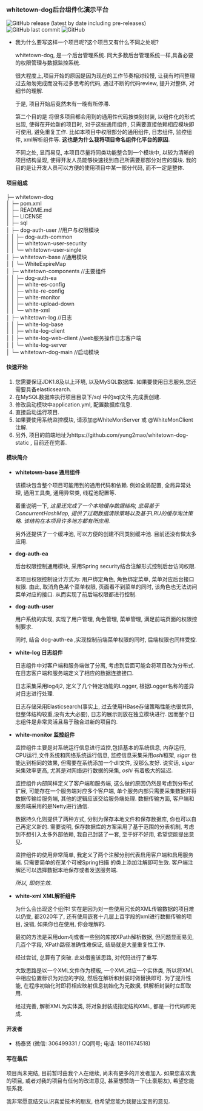 ### whitetown-dog后台组件化演示平台

<!-- Add buttons here -->

![GitHub release (latest by date including pre-releases)](https://img.shields.io/badge/realse-0.0.1-blue.svg)
![GitHub last commit](https://img.shields.io/badge/last%20commit-Aug-blue.svg)
![GitHub](https://img.shields.io/badge/license-Apache2.0-orange.svg)

<!-- Describe your project in brief -->

- 我为什么要写这样一个项目呢?这个项目又有什么不同之处呢?
  
  whitetown-dog, 是一个后台管理系统. 同大多数后台管理系统一样,具备必要的权限管理与数据监控系统.

  很大程度上,项目开始的原因是因为现在的工作节奏相对较慢, 让我有时间整理过去匆匆完成而没有过多思考的代码, 
 通过不断的代码review, 提升对整体, 对细节的理解. 
 
  于是, 项目开始后竟然未有一晚有所停滞.  

  第二个目的是 将很多项目都会用到的通用性代码按类别封装, 以组件化的形式出现, 使得在开始新的项目时, 
对于这些通用组件, 只需要直接依赖相应模块即可使用, 避免重复工作. 
比如本项目中权限部分的通用组件, 日志组件, 监控组件, xml解析组件等. **这也是为什么我将项目命名组件化平台的原因.**

  不同之处, 显而易见, 本项目尽量将同类功能整合到一个模块中, 
以较为清晰的项目结构呈现, 使得开发人员能够快速找到自己所需要那部分对应的模块. 
我的目的是让开发人员可以方便的使用项目中某一部分代码, 而不一定是整体.

#### 项目组成
├─ whitetown-dog  
│  ├─ pom.xml  
│  ├─ README.md  
│  ├─ LICENSE  
│  ├─ sql  
│  ├─ dog-auth-user     //用户与权限模块  
│  │  ├─ dog-auth-common  
│  │  ├─ whitetown-user-security  
│  │  └─ whitetown-user-single  
│  ├─ whitetown-base        //通用模块  
│  │  └─ WhiteExpireMap  
│  ├─ whitetown-components      //主要组件  
│  │  ├─ dog-auth-ea  
│  │  ├─ white-es-config  
│  │  ├─ white-re-config  
│  │  ├─ white-monitor  
│  │  ├─ white-upload-down  
│  │  └─ white-xml  
│  ├─ whitetown-log     //日志  
│  │  ├─ white-log-base  
│  │  ├─ white-log-client  
│  │  ├─ white-log-web-client  //web服务操作日志客户端  
│  │  └─ white-log-server  
│  └─ whitetown-dog-main    //启动模块  

#### 快速开始
1. 您需要保证JDK1.8及以上环境, 以及MySQL数据库. 如果要使用日志服务,您还需要具备elasticsearch. 
2. 在MySQL数据库执行项目目录下/sql 中的sql文件,完成表创建.
3. 修改启动模块中application.yml, 配置数据库信息. 
4. 直接启动运行项目.
5. 如果要使用系统监控模块, 请添加@WhiteMonServer 或 @WhiteMonClient 注解. 
6. 另外, 项目的前端地址为https://github.com/yung2mao/whitetown-dog-static , 目前还在完善. 

#### 模块简介
- **whitetown-base 通用组件**

  该模块包含整个项目可能用到的通用代码和依赖. 例如全局配置, 全局异常处理, 通用工具类, 通用异常类, 线程池配置等. 

  着重说明一下, *这里还完成了一个本地缓存数据结构, 底层基于ConcurrentHashMap, 
提供了过期数据清除策略以及基于LRU的缓存淘汰策略. 该结构在本项目许多地方都有所应用.*

  另外还提供了一个缓冲池, 可以方便的创建不同类别缓冲池. 目前还没有做太多应用.

- **dog-auth-ea**
  
  后台权限控制通用模块, 采用Spring security结合注解形式控制后台访问权限. 
  
  本项目权限控制设计方式为: 用户绑定角色, 角色绑定菜单, 
  菜单对应后台接口权限. 由此, 取消角色某个菜单权限, 页面看不到菜单的同时, 该角色也无法访问菜单对应的接口. 从而实现了前后端权限都进行控制.

- **dog-auth-user**
  
  用户系统的实现, 实现了用户管理, 角色管理, 菜单管理, 满足前端页面的权限控制要求. 
  
  同时, 结合 dog-auth-ea ,实现控制前端菜单权限的同时, 后端权限也同样受控.

- **white-log 日志组件**

  日志组件中对客户端和服务端做了分离, 考虑到后面可能会将项目改为分布式. 在日志客户端和服务端定义了相应的数据连接接口.
  
  日志采集采用log4j2, 定义了几个特定功能的Logger, 根据Logger名称的差异对日志进行处理.
  
  日志存储采用Elasticsearch(事实上, 过去使用HBase存储策略性能也很优异,但整体结构较重,没有太大必要), 
  日志的展示则放在独立模块进行. 因而整个日志组件是非常灵活且易于融合进新的项目的.
  
- **white-monitor 监控组件**

  监控组件主要是对系统运行信息进行监控,包括基本的系统信息, 内存运行, CPU运行,文件系统和网络系统运行信息, 
  监控信息采集采用*oshi*框架, *sigar* 也能达到相同的效果, 但需要在系统添加一个dll文件, 没那么友好. 
  说实话, *sigar* 采集效率更高, 尤其是对网络运行数据的采集, *oshi* 有着极大的延迟. 

  监控组件内部同样定义了客户端和服务端, 这么做的原因仍然是考虑到分布式扩展, 可能存在一个服务端对应多个客户端, 
  单个服务内部只需要采集数据并将数据传输给服务端, 其他的逻辑应该交给服务端处理.
  数据传输方面, 客户端和服务端采用的是Netty进行通信.
  
  数据持久化则提供了两种方式, 分别为保存本地文件和保存数据库, 你也可以自己再定义新的. 
  需要说明, 保存数据库的方案采用了基于范围的分表机制, 考虑到不想引入太多外部依赖, 我自己封装了一套, 
  至于好不好用, 希望您能提出意见. 
  
  监控组件的使用非常简单, 我定义了两个注解分别代表启用客户端和启用服务端. 只需要简单的在某个可被Spring扫描
  的类上添加注解即可生效. 客户端注解还可以选择数据本地保存或者发送服务端. 
  
  *所以, 即刻生效*. 
  
- **white-xml XML解析组件**

  为什么会出现这个组件! 实在是因为对一些使用冗长的XML传输数据的项目难以仍受, 都2020年了, 
  还有使用嵌套十几层上百字段的xml进行数据传输的项目, 没错, 如果你也在使用, 你会理解的. 
  
  最初的方法是采用dom4j或者一些别的库按XPath解析数据, 但问题显而易见, 几百个字段, XPath路径准确性难保证, 
  结局就是大量重复性工作.
  
  经过尝试, 总算有了突破. 此处借鉴该思路, 对代码进行了重写. 
  
  大致思路是以一个XML文件作为模板, 一个XML对应一个实体类, 所以将XML中相应位置标识为对应的字段, 然后在解析和封装时做替换即可. 
  为了提升性能, 在程序初始化时即将相应映射信息初始化为元数据, 供解析封装时立即取用. 
  
  经过完善, 解析XML为实体类, 将对象封装成指定结构XML, 都是一行代码即完成.

#### 开发者
- 杨泰贤 (微信: 306499331 / QQ同号; 电话: 18011674518)

#### 写在最后
  项目尚未完结, 目前暂时由我个人在继续, 尚未有更多的开发者加入. 如果您喜欢我的项目, 
  或者对我的项目有任何的改进意见, 甚至想赞助一下(土豪朋友), 希望您能联系我.
  
  我非常愿意结交认识喜爱技术的朋友, 也希望您能为我提出宝贵的意见.
